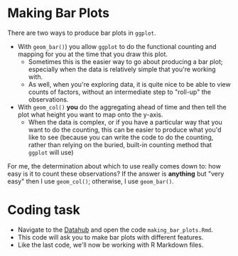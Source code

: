 # Making Bar Plots 

There are two ways to produce bar plots in `ggplot`. 

- With `geom_bar()`) you allow `ggplot` to do the functional counting and mapping for you at the time that you draw this plot. 
    - Sometimes this is the easier way to go about producing a bar plot; especially when the data is relatively simple that you're working with.
    - As well, when you're exploring data, it is quite nice to be able to view counts of factors, without an intermediate step to "roll-up" the observations. 
- With `geom_col()` **you** do the aggregating ahead of time and then tell the plot what height you want to map onto the y-axis.
    - When the data is complex, or if you have a particular way that you want to do the counting, this can be easier to produce what you'd like to see (because you can write the code to do the counting, rather than relying on the buried, built-in counting method that `ggplot` will use)
    
For me, the determination about which to use really comes down to: how easy is it to count these observations? If the answer is **anything** but "very easy" then I use `geom_col()`; otherwise, I use `geom_bar()`.  

# Coding task 

- Navigate to the [Datahub](https://r.datahub.berkeley.edu/hub/user-redirect/git-pull?repo=https%3A%2F%2Fgithub.com%2FUCB-MIDS%2Fr_bridge&urlpath=rstudio%2F&branch=master) and open the code `making_bar_plots.Rmd`. 
- This code will ask you to make bar plots with different features.
- Like the last code, we'll now be working with R Markdown files.  



